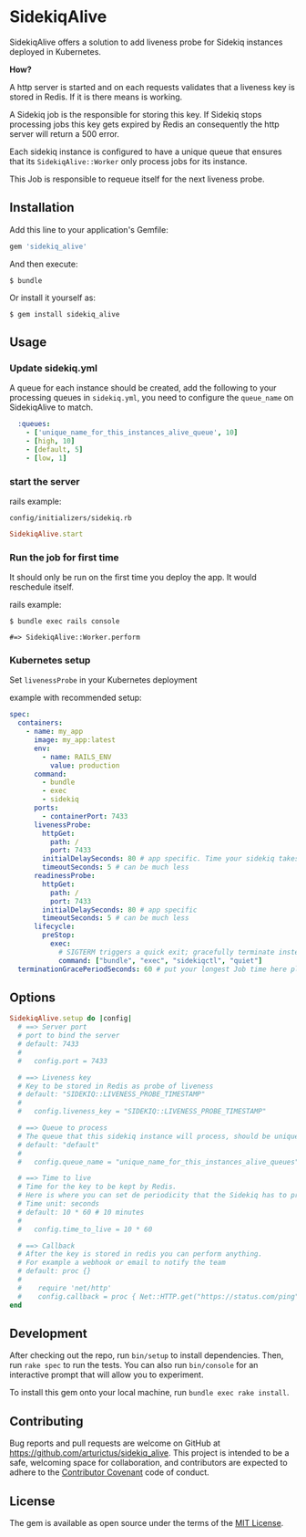# SidekiqAlive

SidekiqAlive offers a solution to add liveness probe for Sidekiq instances deployed in Kubernetes.

__How?__

A http server is started and on each requests validates that a liveness key is stored in Redis. If it is there means is working.

A Sidekiq job is the responsible for storing this key. If Sidekiq stops processing jobs
this key gets expired by Redis an consequently the http server will return a 500 error.

Each sidekiq instance is configured to have a unique queue that ensures that its `SidekiqAlive::Worker` only process
jobs for its instance.

This Job is responsible to requeue itself for the next liveness probe.

## Installation

Add this line to your application's Gemfile:

```ruby
gem 'sidekiq_alive'
```

And then execute:

    $ bundle

Or install it yourself as:

    $ gem install sidekiq_alive

## Usage

### Update sidekiq.yml
A queue for each instance should be created, add the following to your processing queues in `sidekiq.yml`, you need to
configure the `queue_name` on SidekiqAlive to match.

```yaml
  :queues:
    - ['unique_name_for_this_instances_alive_queue', 10]
    - [high, 10]
    - [default, 5]
    - [low, 1]
```

### start the server

rails example:

`config/initializers/sidekiq.rb`

```ruby
SidekiqAlive.start
```

### Run the job for first time

It should only be run on the first time you deploy the app.
It would reschedule itself.

rails example:
```
$ bundle exec rails console

#=> SidekiqAlive::Worker.perform
```

### Kubernetes setup

Set `livenessProbe` in your Kubernetes deployment

example with recommended setup:

```yaml
spec:
  containers:
    - name: my_app
      image: my_app:latest
      env:
        - name: RAILS_ENV
          value: production
      command:
        - bundle
        - exec
        - sidekiq
      ports:
        - containerPort: 7433
      livenessProbe:
        httpGet:
          path: /
          port: 7433
        initialDelaySeconds: 80 # app specific. Time your sidekiq takes to start processing.
        timeoutSeconds: 5 # can be much less
      readinessProbe:
        httpGet:
          path: /
          port: 7433
        initialDelaySeconds: 80 # app specific
        timeoutSeconds: 5 # can be much less
      lifecycle:
        preStop:
          exec:
            # SIGTERM triggers a quick exit; gracefully terminate instead
            command: ["bundle", "exec", "sidekiqctl", "quiet"]
  terminationGracePeriodSeconds: 60 # put your longest Job time here plus security time.
```

## Options

```ruby
SidekiqAlive.setup do |config|
  # ==> Server port
  # port to bind the server
  # default: 7433
  #
  #   config.port = 7433

  # ==> Liveness key
  # Key to be stored in Redis as probe of liveness
  # default: "SIDEKIQ::LIVENESS_PROBE_TIMESTAMP"
  #
  #   config.liveness_key = "SIDEKIQ::LIVENESS_PROBE_TIMESTAMP"

  # ==> Queue to process
  # The queue that this sidekiq instance will process, should be unique per instance
  # default: "default"
  #
  #   config.queue_name = "unique_name_for_this_instances_alive_queues"

  # ==> Time to live
  # Time for the key to be kept by Redis.
  # Here is where you can set de periodicity that the Sidekiq has to probe it is working
  # Time unit: seconds
  # default: 10 * 60 # 10 minutes
  #
  #   config.time_to_live = 10 * 60

  # ==> Callback
  # After the key is stored in redis you can perform anything.
  # For example a webhook or email to notify the team
  # default: proc {}
  #
  #    require 'net/http'
  #    config.callback = proc { Net::HTTP.get("https://status.com/ping") }
end
```

## Development

After checking out the repo, run `bin/setup` to install dependencies. Then, run `rake spec` to run the tests. You can also run `bin/console` for an interactive prompt that will allow you to experiment.

To install this gem onto your local machine, run `bundle exec rake install`.

## Contributing

Bug reports and pull requests are welcome on GitHub at https://github.com/arturictus/sidekiq_alive. This project is intended to be a safe, welcoming space for collaboration, and contributors are expected to adhere to the [Contributor Covenant](http://contributor-covenant.org) code of conduct.

## License

The gem is available as open source under the terms of the [MIT License](https://opensource.org/licenses/MIT).
